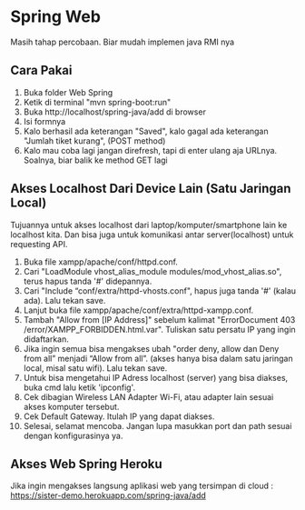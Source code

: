 # Spring Web
Masih tahap percobaan. Biar mudah implemen java RMI nya

## Cara Pakai
1. Buka folder Web Spring
2. Ketik di terminal "mvn spring-boot:run"
3. Buka http://localhost/spring-java/add di browser
4. Isi formnya
5. Kalo berhasil ada keterangan "Saved", kalo gagal ada keterangan "Jumlah tiket kurang", (POST method)
6. Kalo mau coba lagi jangan direfresh, tapi di enter ulang aja URLnya. Soalnya, biar balik ke method GET lagi

## Akses Localhost Dari Device Lain (Satu Jaringan Local)
Tujuannya untuk akses localhost dari laptop/komputer/smartphone lain ke localhost kita. Dan bisa juga untuk komunikasi antar server(localhost) untuk requesting API.
1. Buka file xampp/apache/conf/httpd.conf.
2. Cari "LoadModule vhost_alias_module modules/mod_vhost_alias.so", terus hapus tanda '#' didepannya.
3. Cari "Include “conf/extra/httpd-vhosts.conf", hapus juga tanda '#' (kalau ada). Lalu tekan save.
4. Lanjut buka file xampp/apache/conf/extra/httpd-xampp.conf.
5. Tambah "Allow from [IP Address]" sebelum kalimat "ErrorDocument 403 /error/XAMPP_FORBIDDEN.html.var". Tuliskan satu persatu IP yang ingin didaftarkan.
6. Jika ingin semua bisa mengakses ubah "order deny, allow dan Deny from all” menjadi “Allow from all”. (akses hanya bisa dalam satu jaringan local, misal satu wifi). Lalu tekan save.
7. Untuk bisa mengetahui IP Adress localhost (server) yang bisa diakses, buka cmd lalu ketik 'ipconfig'.
8. Cek dibagian Wireless LAN Adapter Wi-Fi, atau adapter lain sesuai akses komputer tersebut.
9. Cek Default Gateway. Itulah IP yang dapat diakses.
10. Selesai, selamat mencoba. Jangan lupa masukkan port dan path sesuai dengan konfigurasinya ya.

## Akses Web Spring Heroku
Jika ingin mengakses langsung aplikasi web yang tersimpan di cloud :
https://sister-demo.herokuapp.com/spring-java/add
